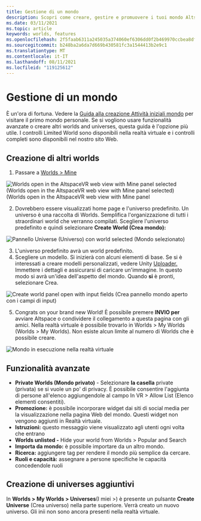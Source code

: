 ```yaml
---
title: Gestione di un mondo
description: Scopri come creare, gestire e promuovere i tuoi mondo AltspaceVR e generare il tuo universo personalizzato.
ms.date: 03/11/2021
ms.topic: article
keywords: worlds, features
ms.openlocfilehash: 2f5faab6311a245035a374060ef6306dd0f2b469970ccbea8df999c72721f321
ms.sourcegitcommit: b248ba2a6da7d669b430581fc3a1544413b2e9c1
ms.translationtype: MT
ms.contentlocale: it-IT
ms.lasthandoff: 08/11/2021
ms.locfileid: "119125612"
---
```

# <a name="managing-worlds"></a>Gestione di un mondo

È un'ora di fortuna. Vedere la [Guida alla creazione Attività iniziali mondo](world-building-getting-started.md) per visitare il primo mondo personale. Se si vogliono usare funzionalità avanzate o creare altri worlds and universes, questa guida è l'opzione più utile. I controlli Limited World sono disponibili nella realtà virtuale e i controlli completi sono disponibili nel nostro sito Web.

## <a name="creating-extra-worlds"></a>Creazione di altri worlds

1. Passare a [Worlds > Mine](https://account.altvr.com/worlds/my)

![Worlds open in the AltspaceVR web view with Mine panel selected (Worlds open in the AltspaceVR web view with Mine panel selected) (Worlds open in the AltspaceVR web view with Mine panel](images/manage-worlds-img-01.png)

2. Dovrebbero essere visualizzati home page e l'universo predefinito. Un universo è una raccolta di Worlds. Semplifica l'organizzazione di tutti i straordinari world che verranno compilati. Scegliere l'universo predefinito e quindi selezionare **Create World (Crea mondo):**

![Pannello Universe (Universo) con world selected (Mondo selezionato)](images/manage-worlds-img-02.png)

3. L'universo predefinito avrà un world predefinito.
4. Scegliere un modello. Si inizierà con alcuni elementi di base. Se si è interessati a creare modelli personalizzati, vedere Unity [Uploader.](world-building-toolkit-getting-started.md) Immettere i dettagli e assicurarsi di caricare un'immagine. In questo modo si avrà un'idea dell'aspetto del mondo. Quando **si** è pronti, selezionare Crea.

![Create world panel open with input fields (Crea pannello mondo aperto con i campi di input)](images/manage-worlds-img-03.png)

5. Congrats on your brand new World! È possibile premere **INVIO per** avviare Altspace o condividere il collegamento a questa pagina con gli amici. Nella realtà virtuale è possibile trovarlo in Worlds > My Worlds (Worlds > My Worlds). Non esiste alcun limite al numero di Worlds che è possibile creare.

![Mondo in esecuzione nella realtà virtuale](images/manage-worlds-img-04.png)

## <a name="advanced-features"></a>Funzionalità avanzate

* **Private Worlds (Mondo privato)** - Selezionare **la casella** private (privata) se si vuole un po' di privacy. È possibile consentire l'aggiunta di persone all'elenco aggiungendole al campo In VR > Allow List (Elenco elementi consentiti).
* **Promozione:** è possibile incorporare widget dai siti di social media per la visualizzazione nella pagina Web del mondo. Questi widget non vengono aggiunti in Realtà virtuale.
* **Istruzioni:** questo messaggio viene visualizzato agli utenti ogni volta che entrano
* **Worlds unlisted -** Hide your world from Worlds > Popular and Search
* **Importa da mondo:** è possibile importare da un altro mondo.
* **Ricerca:** aggiungere tag per rendere il mondo più semplice da cercare.
* **Ruoli e capacità:** assegnare a persone specifiche le capacità concedendole ruoli

## <a name="creating-extra-universes"></a>Creazione di universes aggiuntivi

In **Worlds > My Worlds > Universes**(I miei >) è presente un pulsante **Create Universe** (Crea universo) nella parte superiore. Verrà creato un nuovo universo. Gli inii non sono ancora presenti nella realtà virtuale.